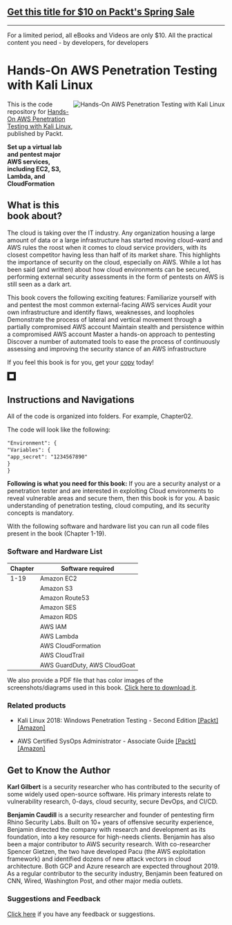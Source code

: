 ## [Get this title for $10 on Packt's Spring Sale](https://www.packt.com/B10415?utm_source=github&utm_medium=packt-github-repo&utm_campaign=spring_10_dollar_2022)
-----
For a limited period, all eBooks and Videos are only $10. All the practical content you need \- by developers, for developers

# Hands-On AWS Penetration Testing with Kali Linux

<a href="https://www.packtpub.com/virtualization-and-cloud/hands-aws-penetration-testing-kali-linux?utm_source=github&utm_medium=repository&utm_campaign=9781789136722 "><img src="https://dz13w8afd47il.cloudfront.net/sites/default/files/imagecache/ppv4_main_book_cover/36722_New.png" alt="Hands-On AWS Penetration Testing with Kali Linux" height="256px" align="right"></a>

This is the code repository for [Hands-On AWS Penetration Testing with Kali Linux](https://www.packtpub.com/virtualization-and-cloud/hands-aws-penetration-testing-kali-linux?utm_source=github&utm_medium=repository&utm_campaign=9781789136722 ), published by Packt.

**Set up a virtual lab and pentest major AWS services, including EC2, S3, Lambda, and CloudFormation**

## What is this book about?
The cloud is taking over the IT industry. Any organization housing a large amount of data or a large infrastructure has started moving cloud-ward and AWS rules the roost when it comes to cloud service providers, with its closest competitor having less than half of its market share. This highlights the importance of security on the cloud, especially on AWS. While a lot has been said (and written) about how cloud environments can be secured, performing external security assessments in the form of pentests on AWS is still seen as a dark art.

This book covers the following exciting features:
Familiarize yourself with and pentest the most common external-facing AWS services 
Audit your own infrastructure and identify flaws, weaknesses, and loopholes 
Demonstrate the process of lateral and vertical movement through a partially compromised AWS account 
Maintain stealth and persistence within a compromised AWS account 
Master a hands-on approach to pentesting 
Discover a number of automated tools to ease the process of continuously assessing and improving the security stance of an AWS infrastructure 

If you feel this book is for you, get your [copy](https://www.amazon.com/dp/1789136725) today!

<a href="https://www.packtpub.com/?utm_source=github&utm_medium=banner&utm_campaign=GitHubBanner"><img src="https://raw.githubusercontent.com/PacktPublishing/GitHub/master/GitHub.png" 
alt="https://www.packtpub.com/" border="5" /></a>

## Instructions and Navigations
All of the code is organized into folders. For example, Chapter02.

The code will look like the following:
```
"Environment": {
"Variables": {
"app_secret": "1234567890"
}
}
```

**Following is what you need for this book:**
If you are a security analyst or a penetration tester and are interested in exploiting Cloud environments to reveal vulnerable areas and secure them, then this book is for you. 
A basic understanding of penetration testing, cloud computing, and its security concepts is mandatory.

With the following software and hardware list you can run all code files present in the book (Chapter 1-19).
### Software and Hardware List
| Chapter | Software required | 
| -------- | ------------------------------------ |
| 1-19 | Amazon EC2 |
|  | Amazon S3 |
|  | Amazon Route53 |
|  | Amazon SES |
|  | Amazon RDS |
|  | AWS IAM |
|  | AWS Lambda |
|  | AWS CloudFormation |
|  | AWS CloudTrail |
|  | AWS GuardDuty, AWS CloudGoat |

We also provide a PDF file that has color images of the screenshots/diagrams used in this book. [Click here to download it](http://www.packtpub.com/sites/default/files/downloads/9781789136722_ColorImages.pdf).

### Related products
* Kali Linux 2018: Windows Penetration Testing - Second Edition [[Packt]](https://www.packtpub.com/networking-and-servers/kali-linux-2018-windows-penetration-testing-second-edition?utm_source=github&utm_medium=repository&utm_campaign=9781788997461 ) [[Amazon]](https://www.amazon.com/dp/1788997468)

* AWS Certified SysOps Administrator - Associate Guide  [[Packt]](https://prod.packtpub.com/in/virtualization-and-cloud/aws-certified-sysops-administrator-associate-guide?utm_source=github&utm_medium=repository&utm_campaign=) [[Amazon]](https://www.amazon.com/dp/1788990773)

## Get to Know the Author
**Karl Gilbert**
is a security researcher who has contributed to the security of some widely used open-source software. His primary interests relate to vulnerability research, 0-days, cloud security, secure DevOps, and CI/CD. 

**Benjamin Caudill**
is a security researcher and founder of pentesting firm Rhino Security Labs. Built on 10+ years of offensive security experience, Benjamin directed the company with research and development as its foundation, into a key resource for high-needs clients.
Benjamin has also been a major contributor to AWS security research. With co-researcher Spencer Gietzen, the two have developed Pacu (the AWS exploitation framework) and identified dozens of new attack vectors in cloud architecture. Both GCP and Azure research are expected throughout 2019.
As a regular contributor to the security industry, Benjamin been featured on CNN, Wired, Washington Post, and other major media outlets.

### Suggestions and Feedback
[Click here](https://docs.google.com/forms/d/e/1FAIpQLSdy7dATC6QmEL81FIUuymZ0Wy9vH1jHkvpY57OiMeKGqib_Ow/viewform) if you have any feedback or suggestions.


